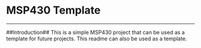# MSP430 Template #
---
##Introduction##
This is a simple MSP430 project that can be used as a template for future projects. This readme can also be used as a template.